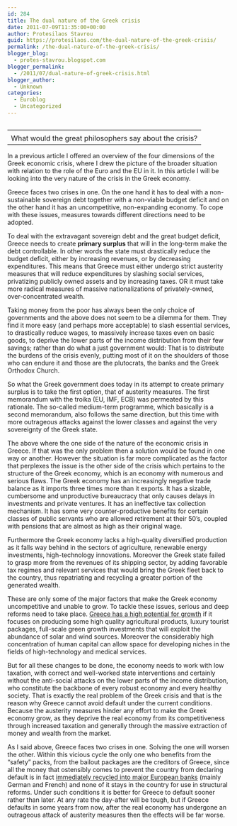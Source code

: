 ```yaml
---
id: 284
title: The dual nature of the Greek crisis
date: 2011-07-09T11:35:00+00:00
author: Protesilaos Stavrou
guid: https://protesilaos.com/the-dual-nature-of-the-greek-crisis/
permalink: /the-dual-nature-of-the-greek-crisis/
blogger_blog:
  - protes-stavrou.blogspot.com
blogger_permalink:
  - /2011/07/dual-nature-of-greek-crisis.html
blogger_author:
  - Unknown
categories:
  - Euroblog
  - Uncategorized
---
```

<table cellpadding="0" cellspacing="0" class="tr-caption-container" style="float: right; margin-left: 1em; text-align: right;">
  <tr>
    <td style="text-align: center;">
    </td>
  </tr>
  
  <tr>
    <td class="tr-caption" style="text-align: center;">
      What would the great philosophers say about the crisis?
    </td>
  </tr>
</table>

In a previous article I offered an overview of the four dimensions of the Greek economic crisis, where I drew the picture of the broader situation with relation to the role of the Euro and the EU in it. In this article I will be looking into the very nature of the crisis in the Greek economy.

Greece faces two crises in one. On the one hand it has to deal with a non-sustainable sovereign debt together with a non-viable budget deficit and on the other hand it has an uncompetitive, non-expanding economy. To cope with these issues, measures towards different directions need to be adopted.

To deal with the extravagant sovereign debt and the great budget deficit, Greece needs to create **primary surplus** that will in the long-term make the debt controllable. In other words the state must drastically reduce the budget deficit, either by increasing revenues, or by decreasing expenditures. This means that Greece must either undergo strict austerity measures that will reduce expenditures by slashing social services, privatizing publicly owned assets and by increasing taxes. OR it must take more radical measures of massive nationalizations of privately-owned, over-concentrated wealth.

Taking money from the poor has always been the only choice of governments and the above does not seem to be a dilemma for them. They find it more easy (and perhaps more acceptable) to slash essential services, to drastically reduce wages, to massively increase taxes even on basic goods, to deprive the lower parts of the income distribution from their few savings; rather than do what a just government would: That is to distribute the burdens of the crisis evenly, putting most of it on the shoulders of those who can endure it and those are the plutocrats, the banks and the Greek Orthodox Church.

So what the Greek government does today in its attempt to create primary surplus is to take the first option, that of austerity measures. The first memorandum with the troika (EU, IMF, ECB) was permeated by this rationale. The so-called medium-term programme, which basically is a second memorandum, also follows the same direction, but this time with more outrageous attacks against the lower classes and against the very sovereignty of the Greek state.

The above where the one side of the nature of the economic crisis in Greece. If that was the only problem then a solution would be found in one way or another. However the situation is far more complicated as the factor that perplexes the issue is the other side of the crisis which pertains to the structure of the Greek economy, which is an economy with numerous and serious flaws. The Greek economy has an increasingly negative trade balance as it imports three times more than it exports. It has a sizable, cumbersome and unproductive bureaucracy that only causes delays in investments and private ventures. It has an ineffective tax collection mechanism. It has some very counter-productive benefits for certain classes of public servants who are allowed retirement at their 50&#8217;s, coupled with pensions that are almost as high as their original wage.&nbsp; 

Furthermore the Greek economy lacks a high-quality diversified production as it falls way behind in the sectors of agriculture, renewable energy investments, high-technology innovations. Moreover the Greek state failed to grasp more from the revenues of its shipping sector, by adding favorable tax regimes and relevant services that would bring the Greek fleet back to the country, thus repatriating and recycling a greater portion of the generated wealth.

These are only some of the major factors that make the Greek economy uncompetitive and unable to grow. To tackle these issues, serious and deep reforms need to take place. [Greece has a high potential for growth](http://krugman.blogs.nytimes.com/2011/07/08/greece-after-the-crisis/) if it focuses on producing some high quality agricultural products, luxury tourist packages, full-scale green growth investments that will exploit the abundance of solar and wind sources. Moreover the considerably high concentration of human capital can allow space for developing niches in the fields of high-technology and medical services.

But for all these changes to be done, the economy needs to work with low taxation, with correct and well-worked state interventions and certainly without the anti-social attacks on the lower parts of the income distribution, who constitute the backbone of every robust economy and every healthy society. That is exactly the real problem of the Greek crisis and that is the reason why Greece cannot avoid default under the current conditions. Because the austerity measures hinder any effort to make the Greek economy grow, as they deprive the real economy from its competitiveness through increased taxation and generally through the massive extraction of money and wealth from the market.

As I said above, Greece faces two crises in one. Solving the one will worsen the other. Within this vicious cycle the only one who benefits from the &#8220;safety&#8221; packs, from the bailout packages are the creditors of Greece, since all the money that ostensibly comes to prevent the country from declaring default is in fact [immediately recycled into major European banks](http://www.creditwritedowns.com/2011/07/galbraith-eurozone-reform-or-breakup.html) (mainly German and French) and none of it stays in the country for use in structural reforms. Under such conditions it is better for Greece to default sooner rather than later. At any rate the day-after will be tough, but if Greece defaults in some years from now, after the real economy has undergone an outrageous attack of austerity measures then the effects will be far worse.